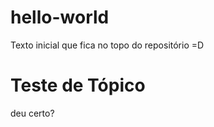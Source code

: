 hello-world
===========

Texto inicial que fica no topo do repositório =D

Teste de Tópico
===============

deu certo?
